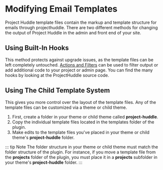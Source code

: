 # Modifying Email Templates
Project Huddle template files contain the markup and template structure for emails through projecthuddle. There are two different methods for changing the output of Project Huddle in the admin and front end of your site. 

## Using Built-In Hooks <Badge text="Recommended" vertical="bottom"/>
This method protects against upgrade issues, as the template files can be 
left completely untouched. [Actions and Filters](/actions-and-filters/) can be used to filter output or add additional code to your project or admin page. You can find the many hooks by looking at the ProjectHuddle source code.

## Using The Child Template System
This gives you more control over the layout of the template files. Any of the template files can be customized via a theme or child theme. 

1. First, create a folder in your theme or child theme called **project-huddle**. 
2. Copy the individual template files located in the templates folder of the plugin.
3. Make edits to the template files you've placed in your theme or child theme's **project-huddle** folder.

::: tip Note
The folder structure in your theme or child theme must match the folder structure of the plugin. For instance, if you move a template file from the **projects** folder of the plugin, you must place it in a **projects** subfolder in your theme's **project-huddle** folder.
:::
